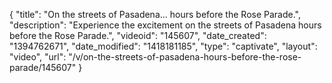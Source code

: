 {
    "title": "On the streets of Pasadena... hours before the Rose Parade.",
    "description": "Experience the excitement on the streets of Pasadena hours before the Rose Parade.",
    "videoid": "145607",
    "date_created": "1394762671",
    "date_modified": "1418181185",
    "type": "captivate",
    "layout": "video",
    "url": "\/v\/on-the-streets-of-pasadena-hours-before-the-rose-parade\/145607"
}